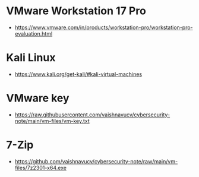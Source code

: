 
# VMware Workstation 17 Pro 
- https://www.vmware.com/in/products/workstation-pro/workstation-pro-evaluation.html
# Kali Linux
- https://www.kali.org/get-kali/#kali-virtual-machines
# VMware key
- https://raw.githubusercontent.com/vaishnavucv/cybersecurity-note/main/vm-files/vm-key.txt
# 7-Zip
- https://github.com/vaishnavucv/cybersecurity-note/raw/main/vm-files/7z2301-x64.exe
